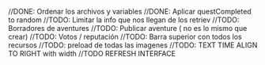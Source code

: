 //DONE: Ordenar los archivos y variables
//DONE: Aplicar questCompleted to random
//TODO: Limitar la info que nos llegan de los retriev
//TODO: Borradores de aventures
//TODO: Publicar aventure ( no es lo mismo que crear)
//TODO: Votos / reputación
//TODO: Barra superior con todos los recursos
//TODO: preload de todas las imagenes
//TODO: TEXT TIME ALIGN TO RIGHT with width
//TODO REFRESH INTERFACE
